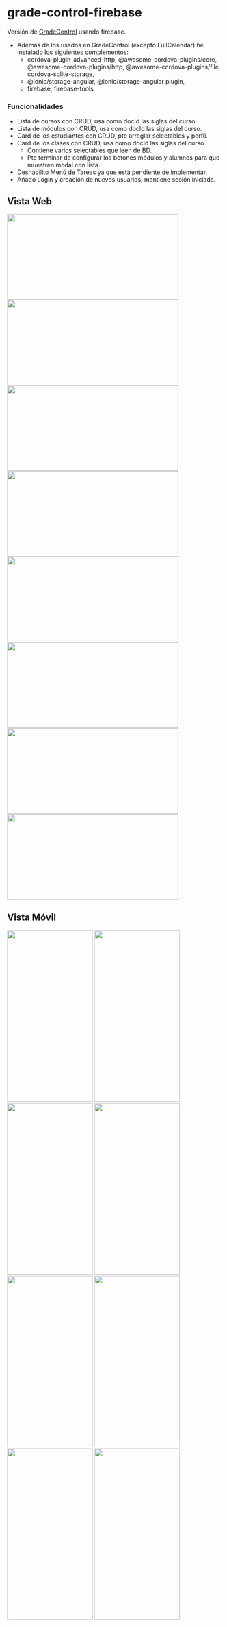 # grade-control-firebase
Versión de [GradeControl](https://github.com/mnataliacm/grade-control.git) usando firebase.

* Además de los usados en GradeControl (excepto FullCalendar) he instalado los siguientes complementos:
    - cordova-plugin-advanced-http, @awesome-cordova-plugins/core, @awesome-cordova-plugins/http, 
        @awesome-cordova-plugins/file, cordova-sqlite-storage, 
    - @ionic/storage-angular, @ionic/storage-angular plugin, 
    - firebase, firebase-tools, 

### Funcionalidades
* Lista de cursos con CRUD, usa como docId las siglas del curso.
* Lista de módulos con CRUD, usa como docId las siglas del curso.
* Card de los estudiantes con CRUD, pte arreglar selectables y perfil.
* Card de los clases con CRUD, usa como docId las siglas del curso.
    * Contiene varios selectables que leen de BD.
    * Pte terminar de configurar los botones módulos y alumnos para que muestren modal con lista.
*  Deshabilito Menú de Tareas ya que está pendiente de implementar.
* Añado Login y creación de nuevos usuarios, mantiene sesión iniciada. 


## Vista Web
<img src="https://user-images.githubusercontent.com/74043250/219874520-e58a6eb2-33f0-435b-a051-4a393867221a.png" width="400" height="200"> <img src="https://user-images.githubusercontent.com/74043250/219874539-9a3e88b2-03a5-4c33-8f12-d05c69ffa936.png" width="400" height="200">
<img src="https://user-images.githubusercontent.com/74043250/219873295-3906e4ef-a430-4944-bb0a-3d423e7ec160.png" width="400" height="200"> <img src="https://user-images.githubusercontent.com/74043250/219874726-fdcd834b-c1c1-472c-8d06-aeae7e8aa6f4.png" width="400" height="200">
<img src="https://user-images.githubusercontent.com/74043250/219874688-f8ea6b7d-c405-44e8-8ac4-868672700183.png" width="400" height="200"> <img src="https://user-images.githubusercontent.com/74043250/219874797-5a67eacc-52af-4e13-af39-a037ff9f1e41.png" width="400" height="200">
<img src="https://user-images.githubusercontent.com/74043250/219874818-4e0135af-74b9-4c8f-aeb3-291ffb0a1750.png" width="400" height="200"> <img src="https://user-images.githubusercontent.com/74043250/219874924-61b396c6-abe9-464b-a9b8-bcebde8c2205.png" width="400" height="200">



## Vista Móvil
<img src="https://user-images.githubusercontent.com/74043250/219874265-393649f1-076b-43ce-af87-0c4a1190a8be.png" width="200" height="400"> <img src="https://user-images.githubusercontent.com/74043250/219874318-214ca372-5ecf-4327-b619-789c90b3b304.png" width="200" height="400">
<img src="https://user-images.githubusercontent.com/74043250/219873434-fc0d121d-455c-4a51-8986-b2b6020a05ed.png" width="200" height="400">
<img src="https://user-images.githubusercontent.com/74043250/219873605-d2826bad-4a20-4ed7-88eb-6219e88336c5.png" width="200" height="400">
<img src="https://user-images.githubusercontent.com/74043250/219873876-6514545c-061e-457f-ae94-0c4bd1770b38.png" width="200" height="400">
<img src="https://user-images.githubusercontent.com/74043250/219873905-7d2f50ff-fe00-4aaf-85ab-4e6b1a46a02a.png" width="200" height="400">
<img src="https://user-images.githubusercontent.com/74043250/219873946-916b8f27-fdff-4bfe-a1a2-3eac97b95296.png" width="200" height="400">
<img src="https://user-images.githubusercontent.com/74043250/219873983-f5fdc91a-8893-4eb5-b98e-97e3fb0b9abb.png" width="200" height="400">


